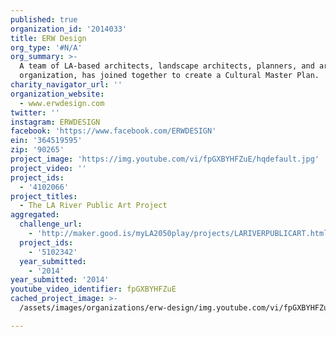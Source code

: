 ```yaml
---
published: true
organization_id: '2014033'
title: ERW Design
org_type: '#N/A'
org_summary: >-
  A team of LA-based architects, landscape architects, planners, and art
  organization, has joined together to create a Cultural Master Plan.
charity_navigator_url: ''
organization_website:
  - www.erwdesign.com
twitter: ''
instagram: ERWDESIGN
facebook: 'https://www.facebook.com/ERWDESIGN'
ein: '364519595'
zip: '90265'
project_image: 'https://img.youtube.com/vi/fpGXBYHFZuE/hqdefault.jpg'
project_video: ''
project_ids:
  - '4102066'
project_titles:
  - The LA River Public Art Project
aggregated:
  challenge_url:
    - 'http://maker.good.is/myLA2050play/projects/LARIVERPUBLICART.html'
  project_ids:
    - '5102342'
  year_submitted:
    - '2014'
year_submitted: '2014'
youtube_video_identifier: fpGXBYHFZuE
cached_project_image: >-
  /assets/images/organizations/erw-design/img.youtube.com/vi/fpGXBYHFZuE/hqdefault.jpg

---
```

